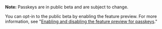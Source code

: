 **Note:** Passkeys are in public beta and are subject to change.

You can opt-in to the public beta by enabling the feature preview. For more information, see "[Enabling and disabling the feature preview for passkeys](/authentication/authenticating-with-a-passkey/about-passkeys#enabling-and-disabling-the-feature-preview-for-passkeys)."